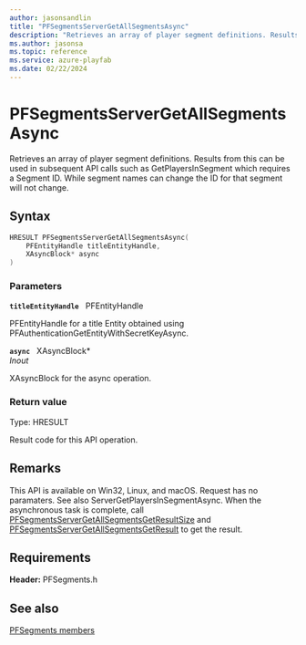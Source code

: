 ```yaml
---
author: jasonsandlin
title: "PFSegmentsServerGetAllSegmentsAsync"
description: "Retrieves an array of player segment definitions. Results from this can be used in subsequent API calls such as GetPlayersInSegment which requires a Segment ID. While segment names can change the ID for that segment will not change."
ms.author: jasonsa
ms.topic: reference
ms.service: azure-playfab
ms.date: 02/22/2024
---
```


# PFSegmentsServerGetAllSegmentsAsync  

Retrieves an array of player segment definitions. Results from this can be used in subsequent API calls such as GetPlayersInSegment which requires a Segment ID. While segment names can change the ID for that segment will not change.  

## Syntax  
  
```cpp
HRESULT PFSegmentsServerGetAllSegmentsAsync(  
    PFEntityHandle titleEntityHandle,  
    XAsyncBlock* async  
)  
```  
  
### Parameters  
  
**`titleEntityHandle`** &nbsp; PFEntityHandle  
  
PFEntityHandle for a title Entity obtained using PFAuthenticationGetEntityWithSecretKeyAsync.  
  
**`async`** &nbsp; XAsyncBlock*  
*_Inout_*  
  
XAsyncBlock for the async operation.  
  
  
### Return value
Type: HRESULT
  
Result code for this API operation.
  
## Remarks  
  
This API is available on Win32, Linux, and macOS. Request has no paramaters. See also ServerGetPlayersInSegmentAsync. When the asynchronous task is complete, call [PFSegmentsServerGetAllSegmentsGetResultSize](pfsegmentsservergetallsegmentsgetresultsize.md) and [PFSegmentsServerGetAllSegmentsGetResult](pfsegmentsservergetallsegmentsgetresult.md) to get the result.
  
## Requirements  
  
**Header:** PFSegments.h
  
## See also  
[PFSegments members](../pfsegments_members.md)  

  
  
